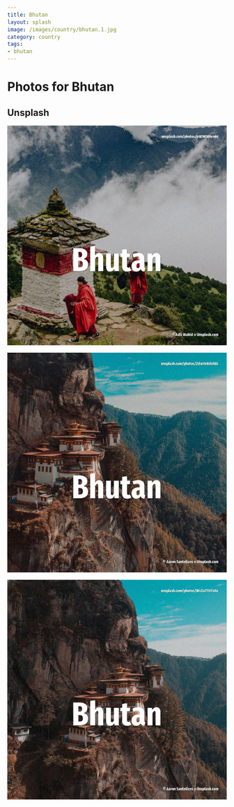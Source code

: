 ```yaml
---
title: Bhutan
layout: splash
image: /images/country/bhutan.1.jpg
category: country
tags:
- bhutan
---
```

# Photos for Bhutan

## Unsplash

![Bhutan](/images/country/bhutan.1.jpg)

![Bhutan](/images/country/bhutan.2.jpg)

![Bhutan](/images/country/bhutan.3.jpg)